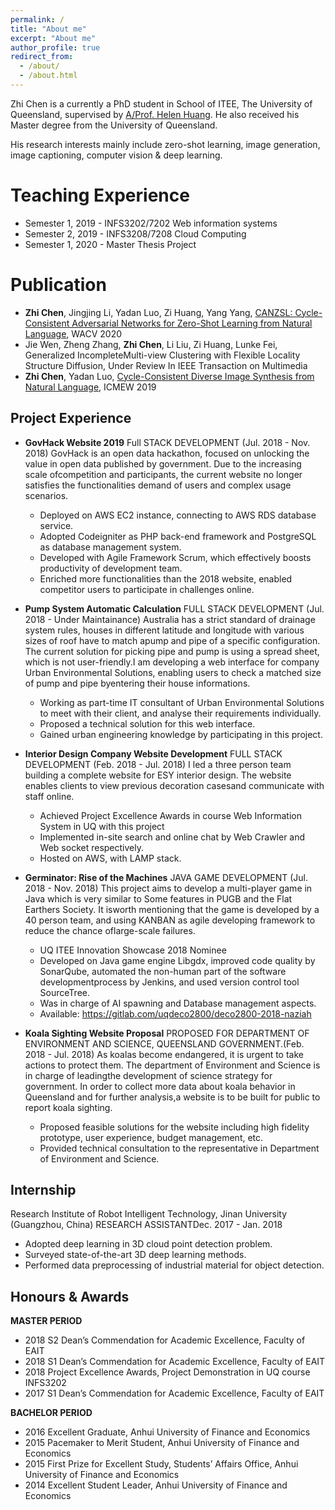 ```yaml
---
permalink: /
title: "About me"
excerpt: "About me"
author_profile: true
redirect_from: 
  - /about/
  - /about.html
---
```

Zhi Chen is a currently a PhD student in School of ITEE, The University of Queensland, supervised by [A/Prof. Helen Huang](http://staff.itee.uq.edu.au/huang/). He also received his Master degree from the University of Queensland.

His research interests mainly include zero-shot learning, image generation, image captioning, computer vision & deep learning.



Teaching Experience
======
* Semester 1, 2019 - INFS3202/7202 Web information systems
* Semester 2, 2019 - INFS3208/7208 Cloud Computing
* Semester 1, 2020 - Master Thesis Project

Publication
======


* **Zhi Chen**, Jingjing Li, Yadan Luo, Zi Huang, Yang Yang, [CANZSL: Cycle-Consistent Adversarial Networks for Zero-Shot Learning from Natural Language](https://arxiv.org/pdf/1909.09822), WACV 2020
* Jie Wen, Zheng Zhang, **Zhi Chen**, Li Liu, Zi Huang, Lunke Fei, Generalized IncompleteMulti-view Clustering with Flexible Locality Structure Diffusion, Under Review In IEEE Transaction on Multimedia
* **Zhi Chen**, Yadan Luo, [Cycle-Consistent Diverse Image Synthesis from Natural Language](https://ieeexplore.ieee.org/iel7/8777006/8794861/08795022.pdf), ICMEW 2019


Project Experience
------
* **GovHack Website 2019**
Full STACK DEVELOPMENT (Jul. 2018 - Nov. 2018)
GovHack is an open data hackathon, focused on unlocking the value in open data published by government. Due to the increasing scale ofcompetition and participants, the current website no longer satisfies the functionalities demand of users and complex usage scenarios.
  * Deployed on AWS EC2 instance, connecting to AWS RDS database service.
  * Adopted Codeigniter as PHP back-end framework and PostgreSQL as database management system.
  * Developed with Agile Framework Scrum, which effectively boosts productivity of development team.
  * Enriched more functionalities than the 2018 website, enabled competitor users to participate in challenges online.

* **Pump System Automatic Calculation**
FULL STACK DEVELOPMENT (Jul. 2018 - Under Maintainance)
Australia has a strict standard of drainage system rules, houses in different latitude and longitude with various sizes of roof have to match apump and pipe of a specific configuration. The current solution for picking pipe and pump is using a spread sheet, which is not user-friendly.I am developing a web interface for company Urban Environmental Solutions, enabling users to check a matched size of pump and pipe byentering their house informations.
  * Working as part-time IT consultant of Urban Environmental Solutions to meet with their client, and analyse their requirements individually.
  * Proposed a technical solution for this web interface.
  * Gained urban engineering knowledge by participating in this project.

* **Interior Design Company Website Development**
FULL STACK DEVELOPMENT (Feb. 2018 - Jul. 2018)
I led a three person team building a complete website for ESY interior design. The website enables clients to view previous decoration casesand communicate with staff online.
  * Achieved Project Excellence Awards in course Web Information System in UQ with this project
  * Implemented in-site search and online chat by Web Crawler and Web socket respectively.
  * Hosted on AWS, with LAMP stack.

* **Germinator: Rise of the Machines** 
JAVA GAME DEVELOPMENT (Jul. 2018 - Nov. 2018)
This project aims to develop a multi-player game in Java which is very similar to Some features in PUGB and the Flat Earthers Society. It isworth mentioning that the game is developed by a 40 person team, and using KANBAN as agile developing framework to reduce the chance oflarge-scale failures.
  * UQ ITEE Innovation Showcase 2018 Nominee
  * Developed on Java game engine Libgdx, improved code quality by SonarQube, automated the non-human part of the software developmentprocess by Jenkins, and used version control tool SourceTree.
  * Was in charge of AI spawning and Database management aspects.
  * Available: https://gitlab.com/uqdeco2800/deco2800-2018-naziah

* **Koala Sighting Website Proposal** 
PROPOSED FOR DEPARTMENT OF ENVIRONMENT AND SCIENCE, QUEENSLAND GOVERNMENT.(Feb. 2018 - Jul. 2018)
As koalas become endangered, it is urgent to take actions to protect them. The department of Environment and Science is in charge of leadingthe development of science strategy for government. In order to collect more data about koala behavior in Queensland and for further analysis,a website is to be built for public to report koala sighting.
  * Proposed feasible solutions for the website including high fidelity prototype, user experience, budget management, etc.
  * Provided technical consultation to the representative in Department of Environment and Science.

Internship
------
Research Institute of Robot Intelligent Technology, Jinan University (Guangzhou, China)
RESEARCH ASSISTANTDec. 2017 - Jan. 2018
  * Adopted deep learning in 3D cloud point detection problem.
  * Surveyed state-of-the-art 3D deep learning methods.
  * Performed data preprocessing of industrial material for object detection.

Honours & Awards
------
**MASTER PERIOD**
* 2018 S2 Dean’s Commendation for Academic Excellence, Faculty of EAIT
* 2018 S1 Dean’s Commendation for Academic Excellence, Faculty of EAIT
* 2018 Project Excellence Awards, Project Demonstration in UQ course INFS3202
* 2017 S1 Dean’s Commendation for Academic Excellence, Faculty of EAIT

**BACHELOR PERIOD**
* 2016 Excellent Graduate, Anhui University of Finance and Economics
* 2015 Pacemaker to Merit Student, Anhui University of Finance and Economics
* 2015 First Prize for Excellent Study, Students’ Affairs Office, Anhui University of Finance and Economics
* 2014 Excellent Student Leader, Anhui University of Finance and Economics
